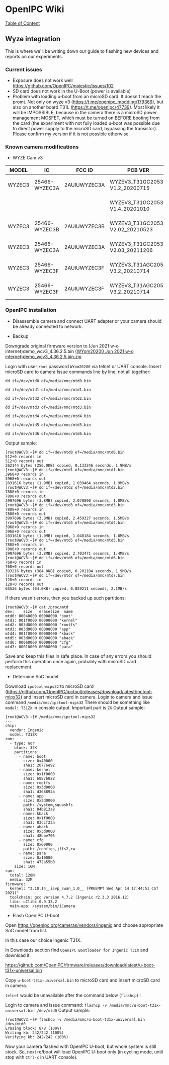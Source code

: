 # OpenIPC Wiki
[Table of Content](../index.md)

Wyze integration
----------------

This is where we'll be writing down our guide to flashing new devices and reports on our experiments.

### Current issues

* Exposure does not work well https://github.com/OpenIPC/majestic/issues/102
* SD card does not work in the U-Boot (power is available)
* Problem with loading u-boot from an microSD card. It doesn't reach the promt. Not only on wyze v3 (https://t.me/openipc_modding/179369), but also on another board T31L (https://t.me/openipc/47739). Most likely it will be IMPOSSIBLE, because in the camera there is a microSD power management MOSFET, which must be turned on BEFORE booting from the card (the experiment with not fully loaded u-boot was possible due to direct power supply to the microSD card, bypassing the transistor). Please confirm my version if it is not possible otherwise.

### Known camera modifications
* WYZE Cam v3

| MODEL | IC | FCC ID | PCB VER | SoC | WIFI | NOTES |
| --- | --- | --- | --- | --- | --- | --- |
| WYZEC3 | 25466-WYZEC3A | 2AUIUWYZEC3A | WYZEV3_T31GC2053 V1.2_20200715 | T31X | SDIO: Realtek 8189FTV | MAC: 7C:78:B2:99:6E:BA https://youtu.be/jm4wze_HY78 |
|  |  |  | WYZEV3_T31GC2053 V1.4_20201010 | T31 | SDIO: Realtek 8189FTV | MAC: 7C:78:B2:69:95:C9 https://youtu.be/t7Nzo-KXTH0 |
| WYZEC3 | 25466-WYZEC3B | 2AUIUWYZEC3B | WYZEV3_T31GC2053 V2.02_20210523 | T31ZX | SDIO: Realtek 8189FTV | https://t.me/openipc/38728 https://t.me/openipc/38753 |
| WYZEC3 | 25466-WYZEC3A | 2AUIUWYZEC3A | WYZEV3_T31GC2053 V2.03_20211206 | T31X | SDIO: AltoBeam 6031 | https://t.me/openipc/45444 https://t.me/openipc/48942|
| WYZEC3 | 25466-WYZEC3F | 2AUIUWYZEC3F | WYZEV3_T31AGC2053 V3.2_20210714 | T31A BGA | SDIO: AltoBeam 6031 | https://t.me/openipc/43299 https://t.me/openipc/38755 https://t.me/openipc/38757 |
| WYZEC3 | 25466-WYZEC3F | 2AUIUWYZEC3F | WYZEV3_T31AGC2053 V3.2_20210714 | T31A BGA | SDIO: AltoBeam 6031 | MAC:D0:3F:27:4F:23:19 https://youtu.be/VkqX9yg0odU |

### OpenIPC installation
* Disassemble camera and connect UART adapter
  or your camera should be already connected to network.

* Backup

Downgrade original firmware version to (Jun 2021 w-o internet)demo_wcv3_4.36.2.5.bin 
[(WYom20200 Jun 2021 w-o internet)demo_wcv3_4.36.2.5.bin.zip](https://github.com/OpenIPC/wiki/files/10755387/WYom20200.Jun.2021.w-o.internet.demo_wcv3_4.36.2.5.bin.zip)

Login with user `root` password `WYom20200` via telnet or UART console.
Insert microSD card to camera
Issue commands line by line, not all together:

`dd if=/dev/mtd0 of=/media/mmc/mtd0.bin`

`dd if=/dev/mtd1 of=/media/mmc/mtd1.bin`

`dd if=/dev/mtd2 of=/media/mmc/mtd2.bin`

`dd if=/dev/mtd3 of=/media/mmc/mtd3.bin`

`dd if=/dev/mtd4 of=/media/mmc/mtd4.bin`

`dd if=/dev/mtd5 of=/media/mmc/mtd5.bin`

`dd if=/dev/mtd6 of=/media/mmc/mtd6.bin`


Output sample:
```
[root@WCV3:~]# dd if=/dev/mtd0 of=/media/mmc/mtd0.bin
512+0 records in
512+0 records out
262144 bytes (256.0KB) copied, 0.133246 seconds, 1.9MB/s
[root@WCV3:~]# dd if=/dev/mtd1 of=/media/mmc/mtd1.bin
3968+0 records in
3968+0 records out
2031616 bytes (1.9MB) copied, 1.039464 seconds, 1.9MB/s
[root@WCV3:~]# dd if=/dev/mtd2 of=/media/mmc/mtd2.bin
7808+0 records in
7808+0 records out
3997696 bytes (3.8MB) copied, 2.070890 seconds, 1.8MB/s
[root@WCV3:~]# dd if=/dev/mtd3 of=/media/mmc/mtd3.bin
7808+0 records in
7808+0 records out
3997696 bytes (3.8MB) copied, 2.459327 seconds, 1.5MB/s
[root@WCV3:~]# dd if=/dev/mtd4 of=/media/mmc/mtd4.bin
3968+0 records in
3968+0 records out
2031616 bytes (1.9MB) copied, 1.048184 seconds, 1.8MB/s
[root@WCV3:~]# dd if=/dev/mtd5 of=/media/mmc/mtd5.bin
7808+0 records in
7808+0 records out
3997696 bytes (3.8MB) copied, 2.703471 seconds, 1.4MB/s
[root@WCV3:~]# dd if=/dev/mtd6 of=/media/mmc/mtd6.bin
768+0 records in
768+0 records out
393216 bytes (384.0KB) copied, 0.201104 seconds, 1.9MB/s
[root@WCV3:~]# dd if=/dev/mtd7 of=/media/mmc/mtd7.bin
128+0 records in
128+0 records out
65536 bytes (64.0KB) copied, 0.029211 seconds, 2.1MB/s
```
If there wasn't errors, then you backed up such partitions:
```
[root@WCV3:~]# cat /proc/mtd 
dev:    size   erasesize  name
mtd0: 00040000 00008000 "boot"
mtd1: 001f0000 00008000 "kernel"
mtd2: 003d0000 00008000 "rootfs"
mtd3: 003d0000 00008000 "app"
mtd4: 001f0000 00008000 "kback"
mtd5: 003d0000 00008000 "aback"
mtd6: 00060000 00008000 "cfg"
mtd7: 00010000 00008000 "para"
```
Save and keep this files in safe place.
In case of any errors you should perform this operation once again, probably with microSD card replacement.

* Determine SoC model

Download `ipctool-mips32` to microSD card (https://github.com/OpenIPC/ipctool/releases/download/latest/ipctool-mips32) and insert microSD card in camera.
Login to camera and issue command `/media/mmc/ipctool-mips32`
There should be something like `model: T31ZX` in console output. Important part is `ZX`
Output sample:
```
[root@WCV3:~]# /media/mmc/ipctool-mips32 
---
chip:
  vendor: Ingenic
  model: T31ZX
rom:
  - type: nor
    block: 32K
    partitions:
      - name: boot
        size: 0x40000
        sha1: 20776e92
      - name: kernel
        size: 0x1f0000
        sha1: 6887b828
      - name: rootfs
        size: 0x3d0000
        sha1: d368892a
      - name: app
        size: 0x3d0000
        path: /system,squashfs
        sha1: 04b813a8
      - name: kback
        size: 0x1f0000
        sha1: 83ccf23a
      - name: aback
        size: 0x3d0000
        sha1: 48bbe705
      - name: cfg
        size: 0x60000
        path: /configs,jffs2,rw
      - name: para
        size: 0x10000
        sha1: 472a55b0
    size: 16M
ram:
  total: 128M
  media: 32M
firmware:
  kernel: "3.10.14__isvp_swan_1.0__ (PREEMPT Wed Apr 14 17:44:51 CST 2021)"
  toolchain: gcc version 4.7.2 (Ingenic r2.3.3 2016.12) 
  libc: uClibc 0.9.33.2
  main-app: /system/bin/iCamera

```
* Flash OpenIPC U-boot

Open https://openipc.org/cameras/vendors/ingenic and choose appropriate SoC model from list.

In this case our choice Ingenic T31X.

In Downloads section find `OpenIPC Bootloader for Ingenic T31X` and download it.

https://github.com/OpenIPC/firmware/releases/download/latest/u-boot-t31x-universal.bin

Copy `u-boot-t31x-universal.bin` to microSD card and insert microSD card in camera.

`telnet` would be unavailable after the command below (`flashcp`) !

Login to camera and issue command:
`flashcp -v /media/mmc/u-boot-t31x-universal.bin /dev/mtd0`
Output sample:
```
[root@WCV3:~]# flashcp -v /media/mmc/u-boot-t31x-universal.bin /dev/mtd0
Erasing block: 8/8 (100%) 
Writing kb: 242/242 (100%) 
Verifying kb: 242/242 (100%) 
```
Now your camera flashed with OpenIPC U-boot, but whole system is still stock. 
So, next re/boot will load OpenIPC U-boot only (in cycling mode, until stop with `Ctrl-c` in UART console).
 
